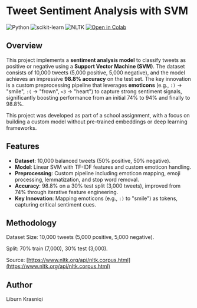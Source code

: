 # Tweet Sentiment Analysis with SVM

![Python](https://img.shields.io/badge/Python-3.8%2B-blue)
![scikit-learn](https://img.shields.io/badge/scikit--learn-1.0%2B-orange)
![NLTK](https://img.shields.io/badge/NLTK-3.6%2B-green)
[![Open in Colab](https://colab.research.google.com/assets/colab-badge.svg)](https://colab.research.google.com/github/LiburnKrasniqi/Project-B---ICT-AI-v3.ipynb/blob/main/sentiment_analysis.ipynb)

## Overview

This project implements a **sentiment analysis model** to classify tweets as positive or negative using a **Support Vector Machine (SVM)**. The dataset consists of 10,000 tweets (5,000 positive, 5,000 negative), and the model achieves an impressive **98.8% accuracy** on the test set. The key innovation is a custom preprocessing pipeline that leverages **emoticons** (e.g., `:)` → "smile", `:(` → "frown", `<3` → "heart") to capture strong sentiment signals, significantly boosting performance from an initial 74% to 94% and finally to 98.8%.

This project was developed as part of a school assignment, with a focus on building a custom model without pre-trained embeddings or deep learning frameworks.

## Features

- **Dataset**: 10,000 balanced tweets (50% positive, 50% negative).
- **Model**: Linear SVM with TF-IDF features and custom emoticon handling.
- **Preprocessing**: Custom pipeline including emoticon mapping, emoji processing, lemmatization, and stop word removal.
- **Accuracy**: 98.8% on a 30% test split (3,000 tweets), improved from 74% through iterative feature engineering.
- **Key Innovation**: Mapping emoticons (e.g., `:)` to "smile") as tokens, capturing critical sentiment cues.

## Methodology

Dataset
Size: 10,000 tweets (5,000 positive, 5,000 negative).

Split: 70% train (7,000), 30% test (3,000).

Source: [https://www.nltk.org/api/nltk.corpus.html](https://www.nltk.org/api/nltk.corpus.html)

## Author
Liburn Krasniqi
